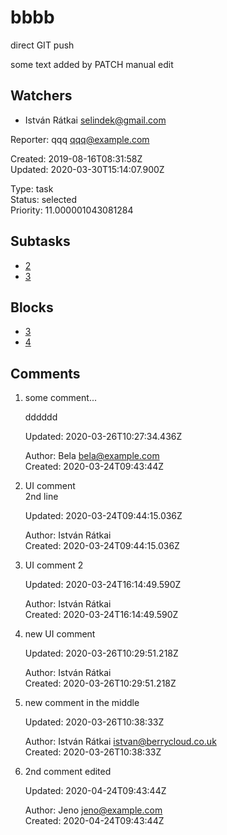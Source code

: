 # bbbb

direct GIT push

some text added by PATCH
manual edit
 
 

## Watchers
- István Rátkai <selindek@gmail.com>

Reporter: qqq <qqq@example.com>  


Created: 2019-08-16T08:31:58Z  
Updated: 2020-03-30T15:14:07.900Z

Type: task  
Status: selected  
Priority: 11.000001043081284

## Subtasks
- [2](2.md "2nd issue")
- [3](3.md "Edit the new file")

## Blocks
- [3](3.md "Edit the new file")
- [4](4.md "Unreferenced issue")

## Comments
1.  some comment...

    dddddd

    Updated: 2020-03-26T10:27:34.436Z

    Author: Bela <bela@example.com>  
    Created: 2020-03-24T09:43:44Z  

2.  UI comment  
    2nd line

    Updated: 2020-03-24T09:44:15.036Z

    Author: István Rátkai  
    Created: 2020-03-24T09:44:15.036Z  

3.  UI comment 2

    Updated: 2020-03-24T16:14:49.590Z

    Author: István Rátkai  
    Created: 2020-03-24T16:14:49.590Z  

4.  new UI comment

    Updated: 2020-03-26T10:29:51.218Z

    Author: István Rátkai  
    Created: 2020-03-26T10:29:51.218Z  

5.  new comment in the middle

    Updated: 2020-03-26T10:38:33Z

    Author: István Rátkai <istvan@berrycloud.co.uk>  
    Created: 2020-03-26T10:38:33Z  

6.  2nd comment edited

    Updated: 2020-04-24T09:43:44Z

    Author: Jeno <jeno@example.com>  
    Created: 2020-04-24T09:43:44Z  
